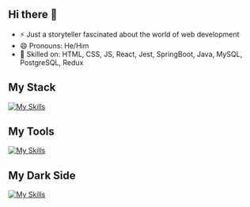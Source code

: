 ## Hi there 👋

- ⚡ Just a storyteller fascinated about the world of web development
- 😄 Pronouns: He/Him
- 🌱 Skilled on: HTML, CSS, JS, React, Jest, SpringBoot, Java, MySQL, PostgreSQL, Redux

## My Stack
[![My Skills](https://skillicons.dev/icons?i=js,ts,nodejs,express,react,redux,java,spring,html,css,bootstrap,fastapi,flask,jest,laravel,pug,sass,angular,vue,htmx,nextjs,remix&perline=10)](https://skillicons.dev)

## My Tools
[![My Skills](https://skillicons.dev/icons?i=babel,bash,devto,discord,docker,eclipse,firebase,git,github,gitlab,linux,md,maven,mongo,mysql,php,postgres,sqlite,stackoverflow,selenium,vite,vscode,webpack,redis,&perline=10)](https://skillicons.dev)

## My Dark Side
[![My Skills](https://skillicons.dev/icons?i=c,cpp,py,anaconda,,&perline=10)](https://skillicons.dev)
